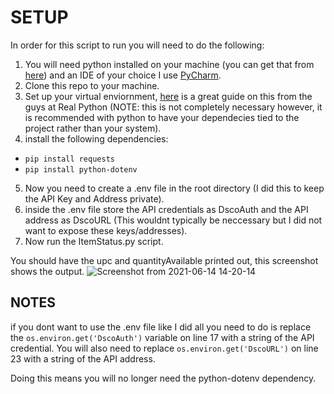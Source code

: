 # SETUP
In order for this script to run you will need to do the following:
1. You will need python installed on your machine (you can get that from [here](https://www.python.org/)) and an IDE of your choice I use [PyCharm](https://www.jetbrains.com/pycharm/).
2. Clone this repo to your machine.
3. Set up your virtual enviornment, [here](https://realpython.com/python-virtual-environments-a-primer/) is a great guide on this from the guys at Real Python (NOTE: this is not completely necessary however, it is recommended with python to have your dependecies tied to the project rather than your system).
4. install the following dependencies:
  * ``` pip install requests ```
  * ``` pip install python-dotenv ```

5. Now you need to create a .env file in the root directory (I did this to keep the API Key and Address private).
6. inside the .env file store the API credentials as DscoAuth and the API address as DscoURL (This wouldnt typically be neccessary but I did not want to expose these keys/addresses).
7. Now run the ItemStatus.py script.

You should have the upc and quantityAvailable printed out, this screenshot shows the output.
![Screenshot from 2021-06-14 14-20-14](https://user-images.githubusercontent.com/17036585/121954298-d5d13200-cd1b-11eb-883e-59c86e5ab301.png)

## NOTES

if you dont want to use the .env file like I did all you need to do is replace the ```os.environ.get('DscoAuth')``` variable on line 17 with a string of the API credential. You will also need to replace ```os.environ.get('DscoURL')``` on line 23 with a string of the API address.

Doing this means you will no longer need the python-dotenv dependency.
